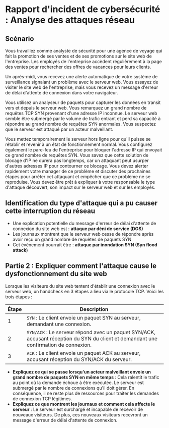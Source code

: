 # Rapport d'incident de cybersécurité : Analyse des attaques réseau

## Scénario

Vous travaillez comme analyste de sécurité pour une agence de voyage qui fait la promotion de ses ventes et de ses promotions sur le site web de l'entreprise. Les employés de l'entreprise accèdent régulièrement à la page des ventes pour rechercher des offres de vacances pour leurs clients.

Un après-midi, vous recevez une alerte automatique de votre système de surveillance signalant un problème avec le serveur web. Vous essayez de visiter le site web de l'entreprise, mais vous recevez un message d'erreur de délai d'attente de connexion dans votre navigateur.

Vous utilisez un analyseur de paquets pour capturer les données en transit vers et depuis le serveur web. Vous remarquez un grand nombre de requêtes TCP SYN provenant d'une adresse IP inconnue. Le serveur web semble être submergé par le volume de trafic entrant et perd sa capacité à répondre au grand nombre de requêtes SYN anormales. Vous suspectez que le serveur est attaqué par un acteur malveillant.

Vous mettez temporairement le serveur hors ligne pour qu'il puisse se rétablir et revenir à un état de fonctionnement normal. Vous configurez également le pare-feu de l'entreprise pour bloquer l'adresse IP qui envoyait ce grand nombre de requêtes SYN. Vous savez que cette solution de blocage d'IP ne durera pas longtemps, car un attaquant peut usurper d'autres adresses IP pour contourner ce blocage. Vous devez alerter rapidement votre manager de ce problème et discuter des prochaines étapes pour arrêter cet attaquant et empêcher que ce problème ne se reproduise. Vous devez être prêt à expliquer à votre responsable le type d'attaque découvert, son impact sur le serveur web et sur les employés.

## Identification du type d'attaque qui a pu causer cette interruption du réseau 

* Une explication potentielle du message d'erreur de délai d'attente de connexion du site web est : **attaque par déni de service (DOS)**  
* Les journaux montrent que le serveur web cesse de répondre après avoir reçu un grand nombre de requêtes de paquets SYN  
* Cet événement pourrait être : **attaque par inondation SYN (Syn flood attack)**

## Partie 2 : Expliquer comment l'attaque cause le dysfonctionnement du site web 
Lorsque les visiteurs du site web tentent d'établir une connexion avec le serveur web, un handcheck en 3 étapes a lieu via le protocole TCP. 
Voici les trois étapes :

| Étape | Description |
|---|---|
| 1 | `SYN` : Le client envoie un paquet SYN au serveur, demandant une connexion. |
| 2 | `SYN/ACK` : Le serveur répond avec un paquet SYN/ACK, accusant réception du SYN du client et demandant une confirmation de connexion. |
| 3 | `ACK` : Le client envoie un paquet ACK au serveur, accusant réception du SYN/ACK du serveur. |

* **Expliquez ce qui se passe lorsqu'un acteur malveillant envoie un grand nombre de paquets SYN en même temps** : Cela ralentit le trafic au point où la demande échoue à être exécutée. Le serveur est submergé par le nombre de connexions qu'il doit gérer. En conséquence, il ne reste plus de ressources pour traiter les demandes de connexion TCP légitimes.  
* **Expliquez ce que montrent les journaux et comment cela affecte le serveur** : Le serveur est surchargé et incapable de recevoir de nouveaux visiteurs. De plus, ces nouveaux visiteurs recevront un message d'erreur de délai d'attente de connexion.

